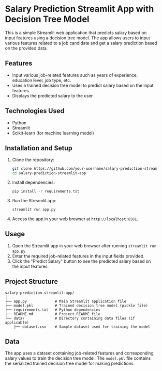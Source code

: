 # Salary Prediction Streamlit App with Decision Tree Model

This is a simple Streamlit web application that predicts salary based on input features using a decision tree model. The app allows users to input various features related to a job candidate and get a salary prediction based on the provided data.

## Features

- Input various job-related features such as years of experience, education level, job type, etc.
- Uses a trained decision tree model to predict salary based on the input features.
- Displays the predicted salary to the user.

## Technologies Used

- Python
- Streamlit
- Scikit-learn (for machine learning model)

## Installation and Setup

1. Clone the repository:
   ```bash
   git clone https://github.com/your-username/salary-prediction-streamlit-app.git
   cd salary-prediction-streamlit-app
   ```

2. Install dependencies:
   ```bash
   pip install -r requirements.txt
   ```

3. Run the Streamlit app:
   ```bash
   streamlit run app.py
   ```

4. Access the app in your web browser at `http://localhost:8501`.

## Usage

1. Open the Streamlit app in your web browser after running `streamlit run app.py`.
2. Enter the required job-related features in the input fields provided.
3. Click the "Predict Salary" button to see the predicted salary based on the input features.

## Project Structure

```
salary-prediction-streamlit-app/
│
├── app.py             # Main Streamlit application file
├── model.pkl          # Trained decision tree model (pickle file)
├── requirements.txt   # Python dependencies
├── README.md          # Project README file
└── data/              # Directory containing data files (if applicable)
    ├── dataset.csv    # Sample dataset used for training the model
```

## Data

The app uses a dataset containing job-related features and corresponding salary values to train the decision tree model. The `model.pkl` file contains the serialized trained decision tree model for making predictions.



